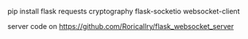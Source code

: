 pip install flask requests cryptography flask-socketio websocket-client

server code on https://github.com/Roricallry/flask_websocket_server
